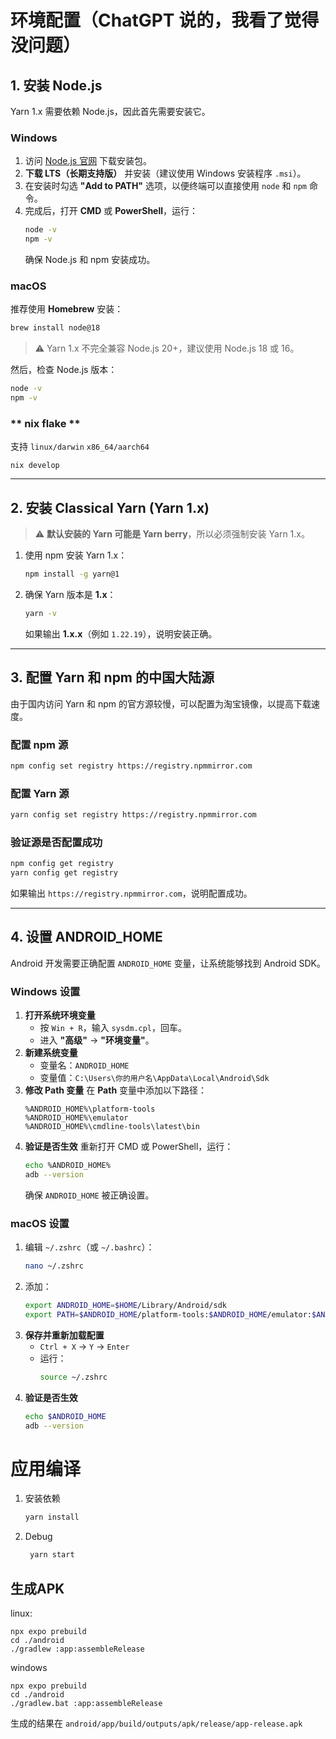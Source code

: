 # 环境配置（ChatGPT 说的，我看了觉得没问题）

## **1. 安装 Node.js**
Yarn 1.x 需要依赖 Node.js，因此首先需要安装它。

### **Windows**
1. 访问 [Node.js 官网](https://nodejs.org/zh-cn) 下载安装包。
2. **下载 LTS（长期支持版）** 并安装（建议使用 Windows 安装程序 `.msi`）。
3. 在安装时勾选 **"Add to PATH"** 选项，以便终端可以直接使用 `node` 和 `npm` 命令。
4. 完成后，打开 **CMD** 或 **PowerShell**，运行：
   ```sh
   node -v
   npm -v
   ```
   确保 Node.js 和 npm 安装成功。

### **macOS**
推荐使用 **Homebrew** 安装：
```sh
brew install node@18
```
> ⚠️ Yarn 1.x 不完全兼容 Node.js 20+，建议使用 Node.js 18 或 16。

然后，检查 Node.js 版本：
```sh
node -v
npm -v
```

### ** nix flake **
支持 `linux/darwin` `x86_64/aarch64`

```
nix develop
```

---

## **2. 安装 Classical Yarn (Yarn 1.x)**
> ⚠️ **默认安装的 Yarn 可能是 Yarn berry**，所以必须强制安装 Yarn 1.x。

1. 使用 npm 安装 Yarn 1.x：
   ```sh
   npm install -g yarn@1
   ```
2. 确保 Yarn 版本是 **1.x**：
   ```sh
   yarn -v
   ```
   如果输出 **1.x.x**（例如 `1.22.19`），说明安装正确。

---

## **3. 配置 Yarn 和 npm 的中国大陆源**
由于国内访问 Yarn 和 npm 的官方源较慢，可以配置为淘宝镜像，以提高下载速度。

### **配置 npm 源**
```sh
npm config set registry https://registry.npmmirror.com
```

### **配置 Yarn 源**
```sh
yarn config set registry https://registry.npmmirror.com
```

### **验证源是否配置成功**
```sh
npm config get registry
yarn config get registry
```
如果输出 `https://registry.npmmirror.com`，说明配置成功。

---

## **4. 设置 ANDROID_HOME**
Android 开发需要正确配置 `ANDROID_HOME` 变量，让系统能够找到 Android SDK。

### **Windows 设置**
1. **打开系统环境变量**
   - 按 `Win + R`，输入 `sysdm.cpl`，回车。
   - 进入 **"高级"** → **"环境变量"**。
2. **新建系统变量**
   - 变量名：`ANDROID_HOME`
   - 变量值：`C:\Users\你的用户名\AppData\Local\Android\Sdk`
3. **修改 Path 变量**
   在 **Path** 变量中添加以下路径：
   ```
   %ANDROID_HOME%\platform-tools
   %ANDROID_HOME%\emulator
   %ANDROID_HOME%\cmdline-tools\latest\bin
   ```
4. **验证是否生效**
   重新打开 CMD 或 PowerShell，运行：
   ```sh
   echo %ANDROID_HOME%
   adb --version
   ```
   确保 `ANDROID_HOME` 被正确设置。

### **macOS 设置**
1. 编辑 `~/.zshrc`（或 `~/.bashrc`）：
   ```sh
   nano ~/.zshrc
   ```
2. 添加：
   ```sh
   export ANDROID_HOME=$HOME/Library/Android/sdk
   export PATH=$ANDROID_HOME/platform-tools:$ANDROID_HOME/emulator:$ANDROID_HOME/cmdline-tools/latest/bin:$PATH
   ```
3. **保存并重新加载配置**
   - `Ctrl + X` → `Y` → `Enter`
   - 运行：
     ```sh
     source ~/.zshrc
     ```
4. **验证是否生效**
   ```sh
   echo $ANDROID_HOME
   adb --version
   ```

# 应用编译

1. 安装依赖

   ```bash
   yarn install
   ```

2. Debug

   ```bash
    yarn start
   ```

## 生成APK
linux:
```
npx expo prebuild
cd ./android
./gradlew :app:assembleRelease
```

windows
```
npx expo prebuild
cd ./android
./gradlew.bat :app:assembleRelease
```

生成的结果在 `android/app/build/outputs/apk/release/app-release.apk`
